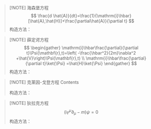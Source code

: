 
> [!NOTE] 海森堡方程
> $$
\frac{d \hat{A}}{dt}=\frac{1}{\mathrm{i}\hbar}[\hat{A},\hat{H}]+\frac{\partial\hat{A}}{\partial t}
> $$
> 构造方法：
> 


> [!NOTE] 薛定谔方程
> $$
\begin{gather}
\mathrm{i}\hbar\frac{\partial}{\partial t}\Psi(\mathbf{r},t)=\left( -\frac{\hbar^2}{2m}\nabla^2 +\hat{V}\right)\Psi(\mathbf{r},t) \\
\mathrm{i}\hbar\frac{\partial}{\partial t}\ket{\Psi} =\hat{H}\ket{\Psi}
\end{gather}
> $$
> 构造方法：


> [!NOTE] 克莱因-戈登方程
> Contents
> 
> 构造方法：


> [!NOTE] 狄拉克方程
> $$(\mathrm{i}\gamma^\mu \partial_{\mu}-m)\psi=0$$
> 构造方法：
